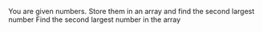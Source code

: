 You are given  numbers. Store them in an array and find the second largest number
Find the second largest number in the array